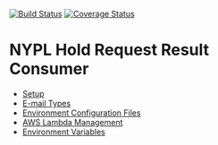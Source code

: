 [![Build Status](https://travis-ci.org/NYPL/hold-request-result-consumer.svg?branch=master)](https://travis-ci.org/NYPL/hold-request-result-consumer)
[![Coverage Status](https://coveralls.io/repos/github/NYPL/hold-request-result-consumer/badge.svg?branch=master)](https://coveralls.io/github/NYPL/hold-request-result-consumer?branch=master)

# NYPL Hold Request Result Consumer

- [Setup](https://github.com/NYPL/hold-request-result-consumer/wiki/Setup)
- [E-mail Types](https://github.com/NYPL/hold-request-result-consumer/wiki/Email-Types)
- [Environment Configuration Files](https://github.com/NYPL/hold-request-result-consumer/wiki/Environment-Configuration-Files)
- [AWS Lambda Management](https://github.com/NYPL/hold-request-result-consumer/wiki/AWS-Lambda-Management)
- [Environment Variables](https://github.com/NYPL/hold-request-result-consumer/wiki/Environment-Variables)
